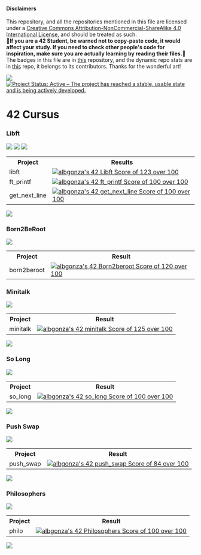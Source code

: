 <h4>Disclaimers</h4>
This repository, and all the repositories mentioned in this file are licensed under a <a href="http://creativecommons.org/licenses/by-nc-sa/4.0/">Creative Commons Attribution-NonCommercial-ShareAlike 4.0 International License</a>, and should be treated as such.<br>
<b>🚨If you are a 42 Student, be warned not to copy-paste code, it would affect your study. If you need to check other people's code for inspiration, make sure you are actually learning by reading their files.🚨</b>
The badges in this file are in <a href="https://github.com/byaliego/42-project-badges">this</a> repository, and the dynamic repo stats are in <a href="https://github.com/anuraghazra/github-readme-stats">this</a> repo, it belongs to its contributors. Thanks for the wonderful art!
<p float="left">
  <a href="https://creativecommons.org/licenses/by-nc-sa/4.0/"><img src="https://licensebuttons.net/l/by-nc-sa/4.0/88x31.png"></a><a href="https://www.repostatus.org/#active"><img src="https://www.repostatus.org/badges/latest/active.svg" alt="Project Status: Active – The project has reached a stable, usable state and is being actively developed."></a>
</p>
<h1>42 Cursus</h1>
<h3>Libft</h3>
<p float="left">
  <img src="https://raw.githubusercontent.com/byaliego/42-project-badges/main/badges/libftm.png">
  <img src="https://raw.githubusercontent.com/byaliego/42-project-badges/main/badges/ft_printfn.png">
  <img src="https://raw.githubusercontent.com/byaliego/42-project-badges/main/badges/get_next_linen.png">
</p>
<table>
  <tr>
    <th>Project</th>
    <th>Results</th>
  </tr>
  <tr>
    <td>libft</td>
    <td><a href="https://github.com/JaeSeoKim/badge42"><img src="https://badge42.vercel.app/api/v2/cl24yatre003009laqebzjpyg/project/2565943" alt="albgonza's 42 Libft Score of 123 over 100" /></a></td>
  </tr>
  <tr>
    <td>ft_printf</td>
    <td><a href="https://github.com/JaeSeoKim/badge42"><img src="https://badge42.vercel.app/api/v2/cl24yatre003009laqebzjpyg/project/2590986" alt="albgonza's 42 ft_printf Score of 100 over 100" /></a></td>
  </tr>
  <tr>
    <td>get_next_line</td>
    <td><a href="https://github.com/JaeSeoKim/badge42"><img src="https://badge42.vercel.app/api/v2/cl24yatre003009laqebzjpyg/project/2597848" alt="albgonza's 42 get_next_line Score of 100 over 100" /></a></td>
  </tr>
 </table>
<a href="https://github.com/silvericarus/42libft"><img src="https://github-readme-stats.vercel.app/api/pin/?username=silvericarus&repo=42libft"></a>
<h3>Born2BeRoot</h3>
<p float="left">
  <img src="https://raw.githubusercontent.com/byaliego/42-project-badges/main/badges/born2berootm.png">
 </p>
<table>
  <tr>
    <th>Project</th>
    <th>Result</th>
  </tr>
  <tr>
    <td>born2beroot</td>
    <td><a href="https://github.com/JaeSeoKim/badge42"><img src="https://badge42.vercel.app/api/v2/cl24yatre003009laqebzjpyg/project/2586906" alt="albgonza's 42 Born2beroot Score of 120 over 100" /></a></td>
  </tr>
</table>
<h3>Minitalk</h3>
<img src="https://raw.githubusercontent.com/byaliego/42-project-badges/main/badges/minitalkm.png">
<table>
  <tr>
    <th>Project</th>
    <th>Result</th>
  </tr>
  <tr>
    <td>minitalk</td>
    <td><a href="https://github.com/JaeSeoKim/badge42"><img src="https://badge42.vercel.app/api/v2/cl24yatre003009laqebzjpyg/project/2773700" alt="albgonza's 42 minitalk Score of 125 over 100" /></a></td>
  </tr>
</table>
<a href="https://github.com/silvericarus/42minitalk"><img src="https://github-readme-stats.vercel.app/api/pin/?username=silvericarus&repo=42minitalk"></a>
<h3>So Long</h3>
<img src="https://raw.githubusercontent.com/byaliego/42-project-badges/main/badges/so_longn.png">
<table>
  <tr>
    <th>Project</th>
    <th>Result</th>
  </tr>
  <tr>
    <td>so_long</td>
    <td><a href="https://github.com/JaeSeoKim/badge42"><img src="https://badge42.vercel.app/api/v2/cl24yatre003009laqebzjpyg/project/2695479" alt="albgonza's 42 so_long Score of 100 over 100" /></a></td>
  </tr>
</table>
<a href="https://github.com/silvericarus/42so_long"><img src="https://github-readme-stats.vercel.app/api/pin/?username=silvericarus&repo=42so_long"></a>
<h3>Push Swap</h3>
<img src="https://raw.githubusercontent.com/byaliego/42-project-badges/main/badges/push_swapn.png">
<table>
  <tr>
    <th>Project</th>
    <th>Result</th>
  </tr>
  <tr>
    <td>push_swap</td>
    <td><a href="https://github.com/JaeSeoKim/badge42"><img src="https://badge42.vercel.app/api/v2/cl24yatre003009laqebzjpyg/project/2661891" alt="albgonza's 42 push_swap Score of 84 over 100" /></a></td>
  </tr>
</table>
<a href="https://github.com/silvericarus/42push_swap"><img src="https://github-readme-stats.vercel.app/api/pin/?username=silvericarus&repo=42push_swap"></a>
<h3>Philosophers</h3>
<img src="https://raw.githubusercontent.com/byaliego/42-project-badges/main/badges/philosophersn.png">
<table>
  <tr>
    <th>Project</th>
    <th>Result</th>
  </tr>
  <tr>
    <td>philo</td>
    <td><a href="https://github.com/JaeSeoKim/badge42"><img src="https://badge42.vercel.app/api/v2/cl24yatre003009laqebzjpyg/project/3063142" alt="albgonza's 42 Philosophers Score of 100 over 100" /></a></td>
  </tr>
</table> 
<a href="https://github.com/silvericarus/42philo"><img src="https://github-readme-stats.vercel.app/api/pin/?username=silvericarus&repo=42philo"></a>
